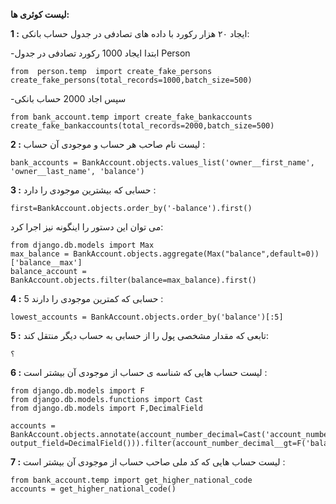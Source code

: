 **لیست کوئری ها:**   

 **1 :**
ایجاد ۲۰ هزار رکورد با داده های تصادفی در جدول حساب بانکی:  

 -ابتدا ایجاد 1000 رکورد تصادفی در جدول Person
```
from  person.temp  import create_fake_persons
create_fake_persons(total_records=1000,batch_size=500)
```
-سپس اجاد 2000 حساب بانکی 
```
from bank_account.temp import create_fake_bankaccounts
create_fake_bankaccounts(total_records=2000,batch_size=500)
```

 **2 :**
لیست نام صاحب هر حساب و موجودی آن حساب :  

 
```
bank_accounts = BankAccount.objects.values_list('owner__first_name', 'owner__last_name', 'balance')

```
**3 :**
حسابی که بیشترین موجودی را دارد :  

 
```
first=BankAccount.objects.order_by('-balance').first()

```
می توان این دستور را اینگونه نیز اجرا کرد: 
```
from django.db.models import Max
max_balance = BankAccount.objects.aggregate(Max("balance",default=0))['balance__max']
balance_account = BankAccount.objects.filter(balance=max_balance).first()
```
 **4 :**
5 حسابی که کمترین موجودی را دارند :  

 
```
lowest_accounts = BankAccount.objects.order_by('balance')[:5]

```
  **5 :**
تابعی که مقدار مشخصی پول را از حسابی به حساب دیگر منتقل کند:  

 
```
؟

``` 
 **6 :**
لیست حساب هایی که شناسه ی حساب از موجودی آن بیشتر است :  

 
```
from django.db.models import F
from django.db.models.functions import Cast
from django.db.models import F,DecimalField

accounts = BankAccount.objects.annotate(account_number_decimal=Cast('account_number', output_field=DecimalField())).filter(account_number_decimal__gt=F('balance'))

```
  **7 :**
لیست حساب هایی که کد ملی صاحب حساب از موجودی آن بیشتر است :  

 
```
from bank_account.temp import get_higher_national_code 
accounts = get_higher_national_code()
```
